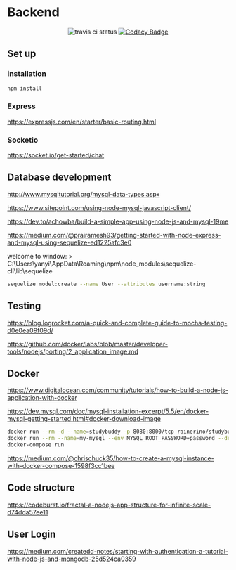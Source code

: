 # Backend

<div align=center>

![travis ci status](https://travis-ci.org/Rainerino/CPEN-321.svg?branch=backend)
[![Codacy Badge](https://api.codacy.com/project/badge/Grade/8c21d927da1d4ac0b30a041415aef552)](https://www.codacy.com/manual/Rainerino/CPEN-321?utm_source=github.com&amp;utm_medium=referral&amp;utm_content=Rainerino/CPEN-321&amp;utm_campaign=Badge_Grade)

</div>

## Set up

### installation
```bash
npm install 
```

### Express

https://expressjs.com/en/starter/basic-routing.html



### Socketio

https://socket.io/get-started/chat



## Database development 

http://www.mysqltutorial.org/mysql-data-types.aspx

https://www.sitepoint.com/using-node-mysql-javascript-client/

https://dev.to/achowba/build-a-simple-app-using-node-js-and-mysql-19me

https://medium.com/@prajramesh93/getting-started-with-node-express-and-mysql-using-sequelize-ed1225afc3e0

welcome to window: > C:\Users\yanyi\AppData\Roaming\npm\node_modules\sequelize-cli\lib\sequelize

```bash
sequelize model:create --name User --attributes username:string

```



## Testing

https://blog.logrocket.com/a-quick-and-complete-guide-to-mocha-testing-d0e0ea09f09d/

https://github.com/docker/labs/blob/master/developer-tools/nodejs/porting/2_application_image.md




## Docker
https://www.digitalocean.com/community/tutorials/how-to-build-a-node-js-application-with-docker

https://dev.mysql.com/doc/mysql-installation-excerpt/5.5/en/docker-mysql-getting-started.html#docker-download-image

```bash
docker run --rm -d --name=studybuddy -p 8080:8000/tcp rainerino/studybuddy        
docker run --rm --name=my-mysql --env MYSQL_ROOT_PASSWORD=password --detach --publish 3306:3306 mysql:5.7.24
docker-compose run 
```

https://medium.com/@chrischuck35/how-to-create-a-mysql-instance-with-docker-compose-1598f3cc1bee

## Code structure

https://codeburst.io/fractal-a-nodejs-app-structure-for-infinite-scale-d74dda57ee11



## User Login

 https://medium.com/createdd-notes/starting-with-authentication-a-tutorial-with-node-js-and-mongodb-25d524ca0359 